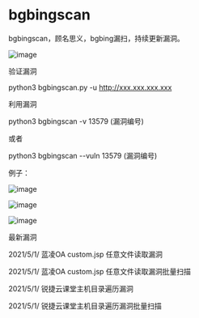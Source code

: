 # bgbingscan
bgbingscan，顾名思义，bgbing漏扫，持续更新漏洞。

![image](https://user-images.githubusercontent.com/51054495/116788858-8f62a380-aade-11eb-9e18-d3851476f3e1.png)


验证漏洞

python3 bgbingscan.py -u http://xxx.xxx.xxx.xxx

利用漏洞

python3 bgbingscan -v 13579 (漏洞编号)

或者

python3 bgbingscan --vuln 13579 (漏洞编号)

例子：

![image](https://user-images.githubusercontent.com/51054495/116789289-bd48e780-aae0-11eb-89b9-c7548464e7f1.png)

![image](https://user-images.githubusercontent.com/51054495/116789292-c20d9b80-aae0-11eb-907d-f161d59fac61.png)

![image](https://user-images.githubusercontent.com/51054495/116789301-c8037c80-aae0-11eb-8a3c-2c936a3f5812.png)


最新漏洞

2021/5/1/  蓝凌OA custom.jsp 任意文件读取漏洞

2021/5/1/ 蓝凌OA custom.jsp 任意文件读取漏洞批量扫描

2021/5/1/ 锐捷云课堂主机目录遍历漏洞

2021/5/1/ 锐捷云课堂主机目录遍历漏洞批量扫描
